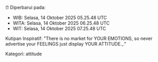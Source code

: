 ⏰ Diperbarui pada:
- WIB: Selasa, 14 Oktober 2025 05.25.48 UTC
- WITA: Selasa, 14 Oktober 2025 06.25.48 UTC
- WIT: Selasa, 14 Oktober 2025 07.25.48 UTC

Kutipan Inspiratif:
"There is no market for YOUR EMOTIONS, so never advertise your FEELINGS just display YOUR ATTITUDE.,."


Kategori: attitude

